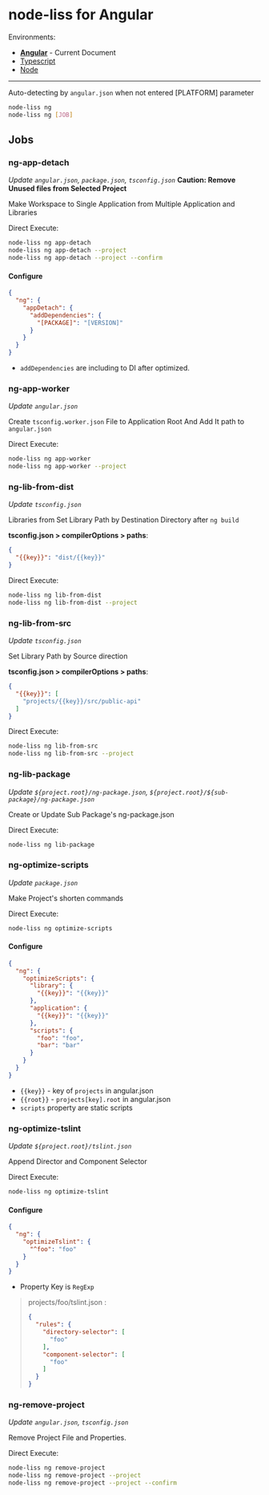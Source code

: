 # node-liss for Angular

Environments:

* [__Angular__](NG.md) - Current Document
* [Typescript](TS.md)
* [Node](NODE.md)

---

Auto-detecting by `angular.json` when not entered [PLATFORM] parameter

```bash
node-liss ng
node-liss ng [JOB]
```

## Jobs

### ng-app-detach

*Update `angular.json`, `package.json`, `tsconfig.json`*
__Caution: Remove Unused files from Selected Project__

Make Workspace to Single Application from Multiple Application and Libraries

Direct Execute:

```bash
node-liss ng app-detach
node-liss ng app-detach --project
node-liss ng app-detach --project --confirm
```

#### Configure

```json
{
  "ng": {
    "appDetach": {
      "addDependencies": {
        "[PACKAGE]": "[VERSION]"
      }
    }
  }
}
```

* `addDependencies` are including to DI after optimized.

### ng-app-worker

*Update `angular.json`*

Create `tsconfig.worker.json` File to Application Root And Add It path to `angular.json`

Direct Execute:

```bash
node-liss ng app-worker
node-liss ng app-worker --project
```

### ng-lib-from-dist

*Update `tsconfig.json`*

Libraries from Set Library Path by Destination Directory after `ng build`

__tsconfig.json > compilerOptions > paths__:

```json
{
  "{{key}}": "dist/{{key}}"
}
```

Direct Execute:

```bash
node-liss ng lib-from-dist
node-liss ng lib-from-dist --project
```

### ng-lib-from-src

*Update `tsconfig.json`*

Set Library Path by Source direction

__tsconfig.json > compilerOptions > paths__:

```json
{
  "{{key}}": [
    "projects/{{key}}/src/public-api"
  ]
}
```

Direct Execute:

```bash
node-liss ng lib-from-src
node-liss ng lib-from-src --project
```

### ng-lib-package

*Update `${project.root}/ng-package.json`, `${project.root}/${sub-package}/ng-package.json`*

Create or Update Sub Package's ng-package.json

Direct Execute:

```bash
node-liss ng lib-package
```

### ng-optimize-scripts

*Update `package.json`*

Make Project's shorten commands

Direct Execute:

```bash
node-liss ng optimize-scripts
```

#### Configure

```json
{
  "ng": {
    "optimizeScripts": {
      "library": {
        "{{key}}": "{{key}}"
      },
      "application": {
        "{{key}}": "{{key}}"
      },
      "scripts": {
        "foo": "foo",
        "bar": "bar"
      }
    }
  }
}
```

* `{{key}}` - key of `projects` in angular.json
* `{{root}}` - `projects[key].root` in angular.json
* `scripts` property are static scripts

### ng-optimize-tslint

*Update `${project.root}/tslint.json`*

Append Director and Component Selector

Direct Execute:

```bash
node-liss ng optimize-tslint
```

#### Configure

```json
{
  "ng": {
    "optimizeTslint": {
      "^foo": "foo"
    }
  }
}
```

* Property Key is `RegExp`

> projects/foo/tslint.json :
> ```json
> {
>   "rules": {
>     "directory-selector": [
>       "foo"
>     ],
>     "component-selector": [
>       "foo"
>     ]
>   }
> }
> ```

### ng-remove-project

*Update `angular.json`, `tsconfig.json`*

Remove Project File and Properties.

Direct Execute:

```bash
node-liss ng remove-project
node-liss ng remove-project --project
node-liss ng remove-project --project --confirm
```
